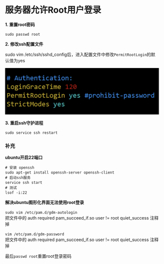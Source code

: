 # 服务器允许Root用户登录

**1. 重置root密码**

```shell
sudo passwd root
```

**2. 修改ssh配置文件**

sudo vim /etc/ssh/sshd_config后，进入配置文件中修改`PermitRootLogin`的默认值为yes

![](../_media/Snipaste_2022-08-18_14-03-15.png ':size=40%')

**3. 重启ssh守护进程**

```shell
sudo service ssh restart
```

### 补充

**ubuntu开启22端口**

```shell
# 安装 openssh
sudo apt-get install openssh-server openssh-client
# 启动ssh服务
service ssh start
# 测试
lsof -i:22
```

**解决ubuntu图形化界面无法使用root登录**

`sudo vim /etc/pam.d/gdm-autologin`\
把文件中的 auth required pam_succeed_if.so user != root quiet_success 注释掉

`vim /etc/pam.d/gdm-password`\
把文件中的 auth required pam_succeed_if.so user != root quiet_success 注释掉

最后`passwd root`重置root登录密码
